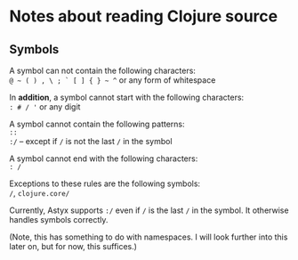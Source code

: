 # Notes about reading Clojure source

## Symbols

A symbol can not contain the following characters:  
``@ ~ ( ) , \ ; ` [ ] { } ~ ^`` or any form of whitespace

In **addition**, a symbol cannot start with the following characters:  
`: # / '` or any digit

A symbol cannot contain the following patterns:  
`::`  
`:/`  – except if `/` is not the last `/` in the symbol

A symbol cannot end with the following characters:  
`: /`

Exceptions to these rules are the following symbols:  
`/`, `clojure.core/`

Currently, Astyx supports `:/` even if `/` is the last `/` in the symbol. It
otherwise handles symbols correctly.

(Note, this has something to do with namespaces. I will look further into this
later on, but for now, this suffices.)
